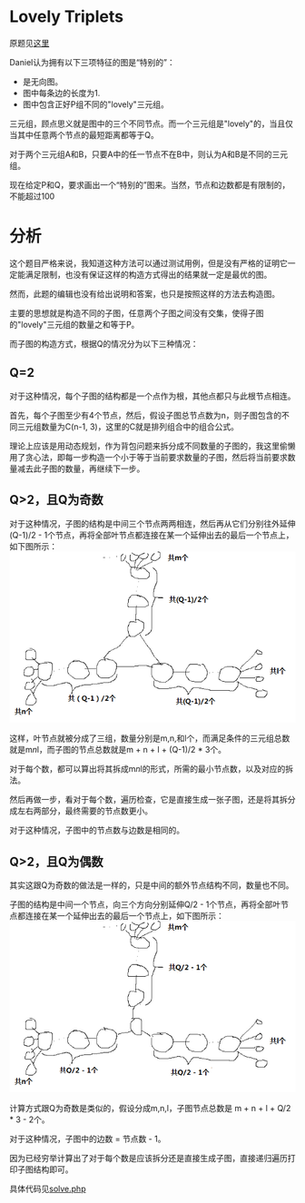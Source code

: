 # Lovely Triplets
原题见[这里](https://www.hackerrank.com/challenges/lovely-triplets/problem)

Daniel认为拥有以下三项特征的图是“特别的”：
* 是无向图。
* 图中每条边的长度为1.
* 图中包含正好P组不同的"lovely"三元组。

三元组，顾点思义就是图中的三个不同节点。而一个三元组是"lovely"的，当且仅当其中任意两个节点的最短距离都等于Q。

对于两个三元组A和B，只要A中的任一节点不在B中，则认为A和B是不同的三元组。

现在给定P和Q，要求画出一个“特别的”图来。当然，节点和边数都是有限制的，不能超过100

# 分析
这个题目严格来说，我知道这种方法可以通过测试用例，但是没有严格的证明它一定能满足限制，也没有保证这样的构造方式得出的结果就一定是最优的图。

然而，此题的编辑也没有给出说明和答案，也只是按照这样的方法去构造图。

主要的思想就是构造不同的子图，任意两个子图之间没有交集，使得子图的"lovely"三元组的数量之和等于P。

而子图的构造方式，根据Q的情况分为以下三种情况：

## Q=2
对于这种情况，每个子图的结构都是一个点作为根，其他点都只与此根节点相连。

首先，每个子图至少有4个节点，然后，假设子图总节点数为n，则子图包含的不同三元组数量为C(n-1, 3)，这里的C就是排列组合中的组合公式。

理论上应该是用动态规划，作为背包问题来拆分成不同数量的子图的，我这里偷懒用了贪心法，即每一步构造一个小于等于当前要求数量的子图，然后将当前要求数量减去此子图的数量，再继续下一步。

## Q>2，且Q为奇数
对于这种情况，子图的结构是中间三个节点两两相连，然后再从它们分别往外延伸(Q-1)/2 - 1个节点，再将全部叶节点都连接在某一个延伸出去的最后一个节点上，如下图所示：
![Q为奇数时的结构](./1.png)

这样，叶节点就被分成了三组，数量分别是m,n,和l个，而满足条件的三元组总数就是m*n*l，而子图的节点总数就是m + n + l + (Q-1)/2 * 3个。

对于每个数，都可以算出将其拆成m*n*l的形式，所需的最小节点数，以及对应的拆法。

然后再做一步，看对于每个数，遍历检查，它是直接生成一张子图，还是将其拆分成左右两部分，最终需要的节点数更小。

对于这种情况，子图中的节点数与边数是相同的。

## Q>2，且Q为偶数
其实这跟Q为奇数的做法是一样的，只是中间的额外节点结构不同，数量也不同。

子图的结构是中间一个节点，向三个方向分别延伸Q/2 - 1个节点，再将全部叶节点都连接在某一个延伸出去的最后一个节点上，如下图所示：
![Q为偶数数时的结构](./2.png)

计算方式跟Q为奇数是类似的，假设分成m,n,l，子图节点总数是 m + n + l + Q/2 * 3 - 2个。

对于这种情况，子图中的边数 = 节点数 - 1。

因为已经穷举计算出了对于每个数是应该拆分还是直接生成子图，直接递归遍历打印子图结构即可。

具体代码见[solve.php](./solve.php)
